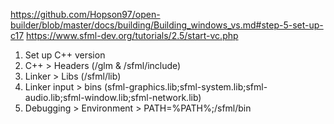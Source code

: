 https://github.com/Hopson97/open-builder/blob/master/docs/building/Building_windows_vs.md#step-5-set-up-c17
https://www.sfml-dev.org/tutorials/2.5/start-vc.php

1. Set up C++ version
2. C++ > Headers (/glm & /sfml/include)
3. Linker > Libs (/sfml/lib)
4. Linker input > bins (sfml-graphics.lib;sfml-system.lib;sfml-audio.lib;sfml-window.lib;sfml-network.lib)
5. Debugging > Environment > PATH=%PATH%;/sfml/bin
